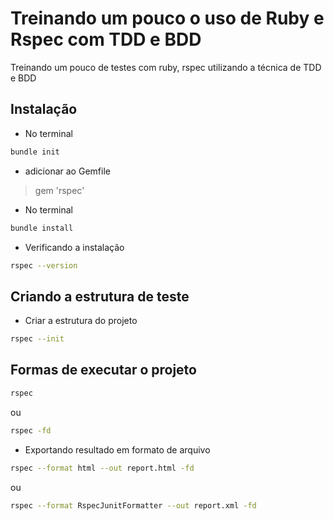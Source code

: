 # Treinando um pouco o uso de Ruby e Rspec com TDD e BDD

Treinando um pouco de testes com ruby, rspec utilizando a técnica de TDD e BDD

## Instalação

- No terminal

```bash
bundle init
```

- adicionar ao Gemfile

>gem 'rspec'

- No terminal

```bash
bundle install
```

- Verificando a instalação

```bash
rspec --version
```

## Criando a estrutura de teste

- Criar a estrutura do projeto

```bash
rspec --init
```

## Formas de executar o projeto

```bash
rspec
```

ou

```bash
rspec -fd
```

- Exportando resultado em formato de arquivo

```bash
rspec --format html --out report.html -fd
```

ou

```bash
rspec --format RspecJunitFormatter --out report.xml -fd
```
